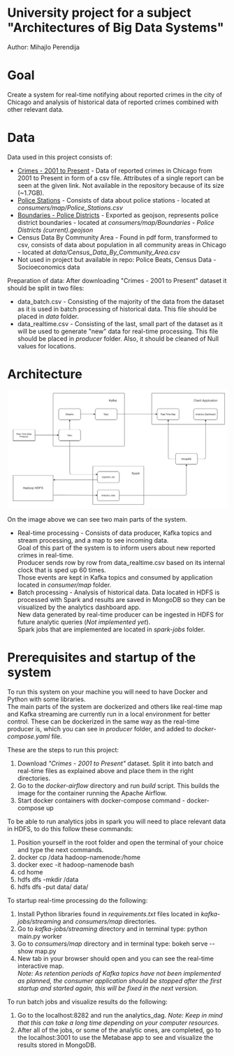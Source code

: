 # University project for a subject "Architectures of Big Data Systems"

Author: Mihajlo Perendija


# Goal

Create a system for real-time notifying about reported crimes in the city of Chicago and analysis of historical data of reported crimes combined with other relevant data.

# Data

Data used in this project consists of:

- [Crimes - 2001 to Present](https://data.cityofchicago.org/Public-Safety/Crimes-2001-to-Present/ijzp-q8t2) - Data of reported crimes in Chicago from 2001 to Present in form of a csv file. Attributes of a single report can be seen at the given link. Not available in the repository because of its size (~1.7GB).
- [Police Stations](https://data.cityofchicago.org/Public-Safety/Police-Stations/z8bn-74gv) - Consists of data about police stations - located at *consumers/map/Police_Stations.csv*
- [Boundaries - Police Districts](https://data.cityofchicago.org/Public-Safety/Boundaries-Police-Districts-current-/fthy-xz3r) - Exported as geojson, represents police district boundaries - located at *consumers/map/Boundaries - Police Districts (current).geojson*
- Census Data By Community Area - Found in pdf form, transformed to csv, consists of data about population in all community areas in Chicago - located at *data/Census_Data_By_Community_Area.csv*
- Not used in project but available in repo: Police Beats, Census Data - Socioeconomics data

Preparation of data:
After downloading "Crimes - 2001 to Present" dataset it should be split in two files: 
- data_batch.csv - Consisting of the majority of the data from the dataset as it is used in batch processing of historical data. This file should be placed in *data* folder.
- data_realtime.csv - Consisting of the last, small part of the dataset as it will be used to generate "new" data for real-time processing. This file should be placed in *producer* folder. Also, it should be cleaned of Null values for locations.

# Architecture

![Architecture](https://github.com/mihajlo-perendija/ASVSP/blob/master/system_architecture.png)

On the image above we can see two main parts of the system. 
- Real-time processing - Consists of data producer, Kafka topics and stream processing, and a map to see incoming data. <br> Goal of this part of the system is to inform users about new reported crimes in real-time. <br> Producer sends row by row from data_realtime.csv based on its internal clock that is sped up 60 times. <br> Those events are kept in Kafka topics and consumed by application located in *consumer/map* folder.
- Batch processing - Analysis of historical data. Data located in HDFS is processed with Spark and results are saved in MongoDB so they can be visualized by the analytics dashboard app. <br> New data generated by real-time producer can be ingested in HDFS for future analytic queries (*Not implemented yet*). <br> Spark jobs that are implemented are located in *spark-jobs* folder.

# Prerequisites and startup of the system

To run this system on your machine you will need to have Docker and Python with some libraries. <br>
The main parts of the system are dockerized and others like real-time map and Kafka streaming are currently run in a local environment for better control. These can be dockerized in the same way as the real-time producer is, which you can see in *producer* folder, and added to *docker-compose.yaml* file.


These are the steps to run this project:

1. Download *"Crimes - 2001 to Present"* dataset. Split it into batch and real-time files as explained above and place them in the right directories.
2. Go to the *docker-airflow* directory and run *build* script. This builds the image for the container running the Apache Airflow.
3. Start docker containers with docker-compose command - docker-compose up 

To be able to run analytics jobs in spark you will need to place relevant data in HDFS, to do this follow these commands:
1. Position yourself in the root folder and open the terminal of your choice and type the next commands.
2. docker cp /data hadoop-namenode:/home
3. docker exec -it hadoop-namenode bash
4. cd home
5. hdfs dfs -mkdir /data
6. hdfs dfs -put data/ data/

To startup real-time processing do the following:
1. Install Python libraries found in *requirements.txt* files located in *kafka-jobs/streaming* and *consumers/map* directories.
2. Go to *kafka-jobs/streaming* directory and in terminal type: python main.py worker
3. Go to *consumers/map* directory and in terminal type: bokeh serve --show map.py
4. New tab in your browser should open and you can see the real-time interactive map.
<br> *Note: As retention periods of Kafka topics have not been implemented as planned, the consumer application should be stopped after the first startup and started again, this will be fixed in the next version.*

To run batch jobs and visualize results do the following:
1. Go to the localhost:8282 and run the analytics_dag. *Note: Keep in mind that this can take a long time depending on your computer resources.*
2. After all of the jobs, or some of the analytic ones, are completed, go to the localhost:3001 to use the Metabase app to see and visualize the results stored in MongoDB.
